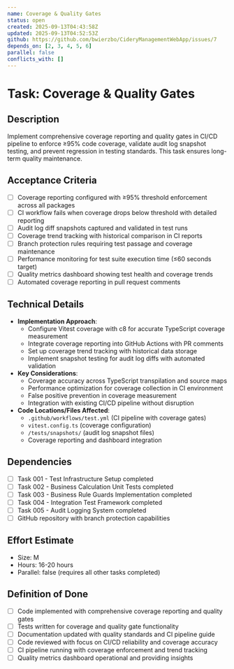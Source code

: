 ```yaml
---
name: Coverage & Quality Gates
status: open
created: 2025-09-13T04:43:58Z
updated: 2025-09-13T04:52:53Z
github: https://github.com/bwierzbo/CideryManagementWebApp/issues/7
depends_on: [2, 3, 4, 5, 6]
parallel: false
conflicts_with: []
---
```


# Task: Coverage & Quality Gates

## Description
Implement comprehensive coverage reporting and quality gates in CI/CD pipeline to enforce ≥95% code coverage, validate audit log snapshot testing, and prevent regression in testing standards. This task ensures long-term quality maintenance.

## Acceptance Criteria
- [ ] Coverage reporting configured with ≥95% threshold enforcement across all packages
- [ ] CI workflow fails when coverage drops below threshold with detailed reporting
- [ ] Audit log diff snapshots captured and validated in test runs
- [ ] Coverage trend tracking with historical comparison in CI reports
- [ ] Branch protection rules requiring test passage and coverage maintenance
- [ ] Performance monitoring for test suite execution time (≤60 seconds target)
- [ ] Quality metrics dashboard showing test health and coverage trends
- [ ] Automated coverage reporting in pull request comments

## Technical Details
- **Implementation Approach**:
  - Configure Vitest coverage with c8 for accurate TypeScript coverage measurement
  - Integrate coverage reporting into GitHub Actions with PR comments
  - Set up coverage trend tracking with historical data storage
  - Implement snapshot testing for audit log diffs with automated validation
- **Key Considerations**:
  - Coverage accuracy across TypeScript transpilation and source maps
  - Performance optimization for coverage collection in CI environment
  - False positive prevention in coverage measurement
  - Integration with existing CI/CD pipeline without disruption
- **Code Locations/Files Affected**:
  - `.github/workflows/test.yml` (CI pipeline with coverage gates)
  - `vitest.config.ts` (coverage configuration)
  - `/tests/snapshots/` (audit log snapshot files)
  - Coverage reporting and dashboard integration

## Dependencies
- [ ] Task 001 - Test Infrastructure Setup completed
- [ ] Task 002 - Business Calculation Unit Tests completed
- [ ] Task 003 - Business Rule Guards Implementation completed
- [ ] Task 004 - Integration Test Framework completed
- [ ] Task 005 - Audit Logging System completed
- [ ] GitHub repository with branch protection capabilities

## Effort Estimate
- Size: M
- Hours: 16-20 hours
- Parallel: false (requires all other tasks completed)

## Definition of Done
- [ ] Code implemented with comprehensive coverage reporting and quality gates
- [ ] Tests written for coverage and quality gate functionality
- [ ] Documentation updated with quality standards and CI pipeline guide
- [ ] Code reviewed with focus on CI/CD reliability and coverage accuracy
- [ ] CI pipeline running with coverage enforcement and trend tracking
- [ ] Quality metrics dashboard operational and providing insights
